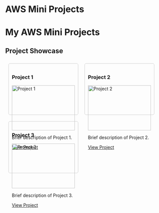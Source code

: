 # AWS Mini Projects

# My AWS Mini Projects

## Project Showcase

<div style="display: flex; flex-wrap: wrap;">

<div style="border: 1px solid #ccc; border-radius: 5px; margin: 10px; padding: 10px; width: 200px;">
  <h3>Project 1</h3>
  <img src="link_to_image" alt="Project 1" style="width:100%;">
  <p>Brief description of Project 1.</p>
  <a href="link_to_project">View Project</a>
</div>

<div style="border: 1px solid #ccc; border-radius: 5px; margin: 10px; padding: 10px; width: 200px;">
  <h3>Project 2</h3>
  <img src="link_to_image" alt="Project 2" style="width:100%;">
  <p>Brief description of Project 2.</p>
  <a href="link_to_project">View Project</a>
</div>

<div style="border: 1px solid #ccc; border-radius: 5px; margin: 10px; padding: 10px; width: 200px;">
  <h3>Project 3</h3>
  <img src="link_to_image" alt="Project 3" style="width:100%;">
  <p>Brief description of Project 3.</p>
  <a href="link_to_project">View Project</a>
</div>

</div>
